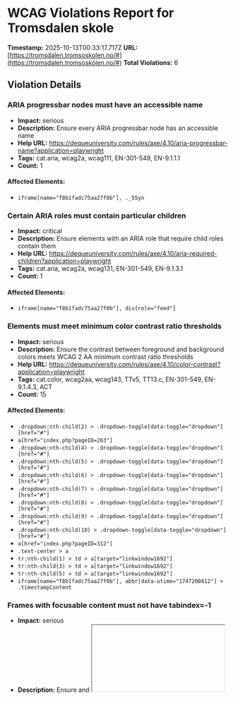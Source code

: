 # WCAG Violations Report for Tromsdalen skole

**Timestamp:** 2025-10-13T00:33:17.717Z
**URL:** [https://tromsdalen.tromsoskolen.no/#](https://tromsdalen.tromsoskolen.no/#)
**Total Violations:** 6

## Violation Details

### ARIA progressbar nodes must have an accessible name

- **Impact:** serious
- **Description:** Ensure every ARIA progressbar node has an accessible name
- **Help URL:** https://dequeuniversity.com/rules/axe/4.10/aria-progressbar-name?application=playwright
- **Tags:** cat.aria, wcag2a, wcag111, EN-301-549, EN-9.1.1.1
- **Count:** 1

#### Affected Elements:

- `iframe[name="f8b1fadc75aa27f0b"], ._55yn`

### Certain ARIA roles must contain particular children

- **Impact:** critical
- **Description:** Ensure elements with an ARIA role that require child roles contain them
- **Help URL:** https://dequeuniversity.com/rules/axe/4.10/aria-required-children?application=playwright
- **Tags:** cat.aria, wcag2a, wcag131, EN-301-549, EN-9.1.3.1
- **Count:** 1

#### Affected Elements:

- `iframe[name="f8b1fadc75aa27f0b"], div[role="feed"]`

### Elements must meet minimum color contrast ratio thresholds

- **Impact:** serious
- **Description:** Ensure the contrast between foreground and background colors meets WCAG 2 AA minimum contrast ratio thresholds
- **Help URL:** https://dequeuniversity.com/rules/axe/4.10/color-contrast?application=playwright
- **Tags:** cat.color, wcag2aa, wcag143, TTv5, TT13.c, EN-301-549, EN-9.1.4.3, ACT
- **Count:** 15

#### Affected Elements:

- `.dropdown:nth-child(2) > .dropdown-toggle[data-toggle="dropdown"][href="#"]`
- `a[href="index.php?pageID=263"]`
- `.dropdown:nth-child(4) > .dropdown-toggle[data-toggle="dropdown"][href="#"]`
- `.dropdown:nth-child(5) > .dropdown-toggle[data-toggle="dropdown"][href="#"]`
- `.dropdown:nth-child(6) > .dropdown-toggle[data-toggle="dropdown"][href="#"]`
- `.dropdown:nth-child(7) > .dropdown-toggle[data-toggle="dropdown"][href="#"]`
- `.dropdown:nth-child(8) > .dropdown-toggle[data-toggle="dropdown"][href="#"]`
- `.dropdown:nth-child(9) > .dropdown-toggle[data-toggle="dropdown"][href="#"]`
- `.dropdown:nth-child(10) > .dropdown-toggle[data-toggle="dropdown"][href="#"]`
- `a[href="index.php?pageID=312"]`
- `.text-center > a`
- `tr:nth-child(1) > td > a[target="linkwindow1692"]`
- `tr:nth-child(3) > td > a[target="linkwindow1692"]`
- `tr:nth-child(5) > td > a[target="linkwindow1692"]`
- `iframe[name="f8b1fadc75aa27f0b"], abbr[data-utime="1747200812"] > .timestampContent`

### Frames with focusable content must not have tabindex=-1

- **Impact:** serious
- **Description:** Ensure <frame> and <iframe> elements with focusable content do not have tabindex=-1
- **Help URL:** https://dequeuniversity.com/rules/axe/4.10/frame-focusable-content?application=playwright
- **Tags:** cat.keyboard, wcag2a, wcag211, TTv5, TT4.a, EN-301-549, EN-9.2.1.1
- **Count:** 1

#### Affected Elements:

- `iframe[allow="autoplay; encrypted-media"], html`

### Images must have alternative text

- **Impact:** critical
- **Description:** Ensure <img> elements have alternative text or a role of none or presentation
- **Help URL:** https://dequeuniversity.com/rules/axe/4.10/image-alt?application=playwright
- **Tags:** cat.text-alternatives, wcag2a, wcag111, section508, section508.22.a, TTv5, TT7.a, TT7.b, EN-301-549, EN-9.1.1.1, ACT
- **Count:** 1

#### Affected Elements:

- `#kommunevaapen > img`

### Links must have discernible text

- **Impact:** serious
- **Description:** Ensure links have discernible text
- **Help URL:** https://dequeuniversity.com/rules/axe/4.10/link-name?application=playwright
- **Tags:** cat.name-role-value, wcag2a, wcag244, wcag412, section508, section508.22.a, TTv5, TT6.a, EN-301-549, EN-9.2.4.4, EN-9.4.1.2, ACT
- **Count:** 26

#### Affected Elements:

- `a[href="/index.php?pageID=293"]`
- `tr:nth-child(1) > td:nth-child(2) > a`
- `a[href="/index.php?pageID=312"]`
- `#articleID_406 > .boxTextBody > p > a:nth-child(3)`
- `#articleID_406 > .boxTextBody > p > a:nth-child(5)`
- `a[href="intranett.tromso.kommune.no"]`
- `a:nth-child(11)`
- `a[href$="kartleggeren.no/"]`
- `a[target="_blank"]:nth-child(15)`
- `a[href$="app.mpluss.no/"]`
- `a[href$="bibliotek.info/"]`
- `a[target="_blank"]:nth-child(20)`
- `a[href$="dkstromso.no/"]`
- `#articleID_324 > .boxTextBody > p:nth-child(2) > a[target="_blank"]`
- `p:nth-child(3) > a[target="_blank"]:nth-child(1)`
- `p:nth-child(3) > a:nth-child(3)`
- `p:nth-child(3) > a:nth-child(5)`
- `p:nth-child(3) > a:nth-child(7)`
- `p:nth-child(3) > a[target="_blank"]:nth-child(9)`
- `iframe[name="f8b1fadc75aa27f0b"], #u_0_1_QG`
- `iframe[name="f8b1fadc75aa27f0b"], .lfloat:nth-child(2)`
- `iframe[name="f8b1fadc75aa27f0b"], #u_1_a_eB > ._5pcr.userContentWrapper[data-ft="{\"tn\":\"-R\"}"] > ._1dwg._1w_m._q7o > div:nth-child(3) > .l_c3pyo2v0u._5eit._4d-l > ._302 > span > a`
- `iframe[name="f8b1fadc75aa27f0b"], #u_1_7_1b > ._5pcr.userContentWrapper[data-ft="{\"tn\":\"-R\"}"] > ._1dwg._1w_m._q7o > div:nth-child(3) > .l_c3pyo2v0u._5eit._4d-l > ._302 > span > a`
- `iframe[name="f8b1fadc75aa27f0b"], #u_1_5_Ue > ._5pcr.userContentWrapper[data-ft="{\"tn\":\"-R\"}"] > ._1dwg._1w_m._q7o > div:nth-child(3) > .l_c3pyo2v0u._5eit._4d-l > ._302 > span > a`
- `iframe[name="f8b1fadc75aa27f0b"], #u_1_9_0C > ._5pcr.userContentWrapper[data-ft="{\"tn\":\"-R\"}"] > ._1dwg._1w_m._q7o > div:nth-child(3) > .l_c3pyo2v0u._5eit._4d-l > ._302 > span > a`
- `iframe[name="f8b1fadc75aa27f0b"], #u_1_b_rw > ._5pcr.userContentWrapper[data-ft="{\"tn\":\"-R\"}"] > ._1dwg._1w_m._q7o > div:nth-child(3) > .l_c3pyo2v0u._5eit._4d-l > ._302 > span > a`
